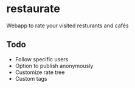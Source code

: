 # restaurate

Webapp to rate your visited resturants and cafés


## Todo

- Follow specific users
- Option to publish anonymously
- Customize rate tree
- Custom tags
